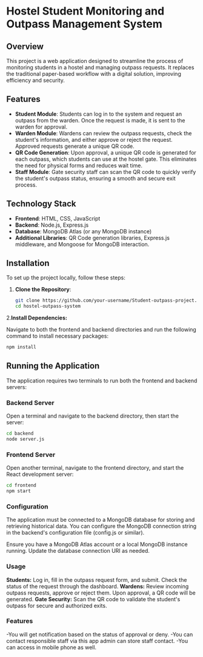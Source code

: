 # Hostel Student Monitoring and Outpass Management System

## Overview

This project is a web application designed to streamline the process of monitoring students in a hostel and managing outpass requests. It replaces the traditional paper-based workflow with a digital solution, improving efficiency and security.

## Features

- **Student Module**: Students can log in to the system and request an outpass from the warden. Once the request is made, it is sent to the warden for approval.
- **Warden Module**: Wardens can review the outpass requests, check the student's information, and either approve or reject the request. Approved requests generate a unique QR code.
- **QR Code Generation**: Upon approval, a unique QR code is generated for each outpass, which students can use at the hostel gate. This eliminates the need for physical forms and reduces wait time.
- **Staff Module**: Gate security staff can scan the QR code to quickly verify the student's outpass status, ensuring a smooth and secure exit process.

## Technology Stack

- **Frontend**: HTML, CSS, JavaScript
- **Backend**: Node.js, Express.js
- **Database**: MongoDB Atlas (or any MongoDB instance)
- **Additional Libraries**: QR Code generation libraries, Express.js middleware, and Mongoose for MongoDB interaction.

## Installation

To set up the project locally, follow these steps:

1. **Clone the Repository**:

   ```bash
   git clone https://github.com/your-username/Student-outpass-project.git
   cd hostel-outpass-system

2.**Install Dependencies:**

Navigate to both the frontend and backend directories and run the following command to install necessary packages:

```bash
npm install
```
## Running the Application

The application requires two terminals to run both the frontend and backend servers:

### Backend Server

Open a terminal and navigate to the backend directory, then start the server:

```bash
cd backend
node server.js
```
### Frontend Server
Open another terminal, navigate to the frontend directory, and start the React development server:

```bash
cd frontend
npm start
```

### Configuration
The application must be connected to a MongoDB database for storing and retrieving historical data. You can configure the MongoDB connection string in the backend's configuration file (config.js or similar).

Ensure you have a MongoDB Atlas account or a local MongoDB instance running. Update the database connection URI as needed.

### Usage
**Students:** Log in, fill in the outpass request form, and submit. Check the status of the request through the dashboard.
**Wardens:** Review incoming outpass requests, approve or reject them. Upon approval, a QR code will be generated.
**Gate Security:** Scan the QR code to validate the student's outpass for secure and authorized exits.

### Features
-You will get notification based on the status of approval or deny.
-You can contact responsible staff via this app admin can store staff contact.
-You can access in mobile phone as well.






   
